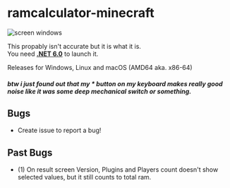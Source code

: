 # ramcalculator-minecraft
![screen windows](https://user-images.githubusercontent.com/46657288/144714057-eef47cb9-d5d4-4583-b659-22033b69a86f.png)

This propably isn't accurate but it is what it is.  
You need **[.NET 6.0](https://dotnet.microsoft.com/download)** to launch it.

Releases for Windows, Linux and macOS (AMD64 aka. x86-64)    
##### btw i just found out that my * button on my keyboard makes really good noise like it was some deep mechanical switch or something.   

## Bugs 
 * Create issue to report a bug!

## Past Bugs
 * (1) On result screen Version, Plugins and Players count doesn't show selected values, but it still counts to total ram.
